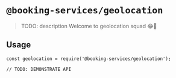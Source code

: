 # `@booking-services/geolocation`

> TODO: description Welcome to geolocation squad 😂🧭

## Usage

```
const geolocation = require('@booking-services/geolocation');

// TODO: DEMONSTRATE API
```
